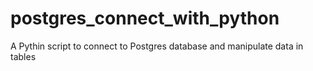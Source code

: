 # postgres_connect_with_python
A Pythin script to connect to Postgres database and manipulate data in tables
